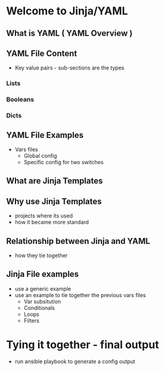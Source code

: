 # Welcome to Jinja/YAML

## What is YAML ( YAML Overview )

## YAML File Content
- Key value pairs - sub-sections are the types
### Lists


### Booleans


### Dicts


## YAML File Examples 
- Vars files
  - Global config
  - Specific config for two switches


## What are Jinja Templates


## Why use Jinja Templates
- projects where its used
- how it became more standard

## Relationship between Jinja and YAML
- how they tie together


## Jinja File examples
- use a generic example
- use an example to tie together the previous vars files
  - Var subsitution
  - Conditionals
  - Loops
  - Filters



# Tying it together - final output
- run ansible playbook to generate a config output